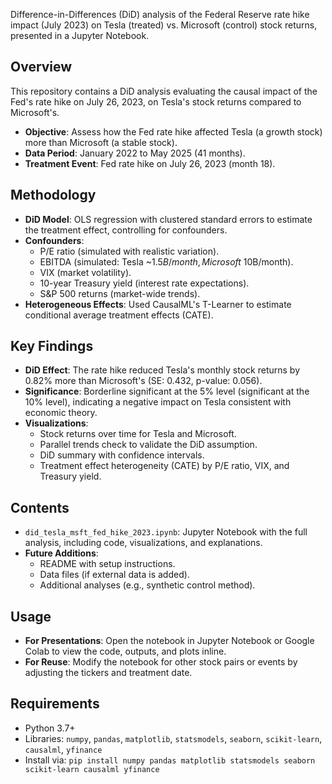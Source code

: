 Difference-in-Differences (DiD) analysis of the Federal Reserve rate hike impact (July 2023) on Tesla (treated) vs. Microsoft (control) stock returns, presented in a Jupyter Notebook.

## Overview
This repository contains a DiD analysis evaluating the causal impact of the Fed's rate hike on July 26, 2023, on Tesla's stock returns compared to Microsoft's.

- **Objective**: Assess how the Fed rate hike affected Tesla (a growth stock) more than Microsoft (a stable stock).
- **Data Period**: January 2022 to May 2025 (41 months).
- **Treatment Event**: Fed rate hike on July 26, 2023 (month 18).

## Methodology
- **DiD Model**: OLS regression with clustered standard errors to estimate the treatment effect, controlling for confounders.
- **Confounders**:
  - P/E ratio (simulated with realistic variation).
  - EBITDA (simulated: Tesla ~$1.5B/month, Microsoft ~$10B/month).
  - VIX (market volatility).
  - 10-year Treasury yield (interest rate expectations).
  - S&P 500 returns (market-wide trends).
- **Heterogeneous Effects**: Used CausalML's T-Learner to estimate conditional average treatment effects (CATE).

## Key Findings
- **DiD Effect**: The rate hike reduced Tesla's monthly stock returns by 0.82% more than Microsoft's (SE: 0.432, p-value: 0.056).
- **Significance**: Borderline significant at the 5% level (significant at the 10% level), indicating a negative impact on Tesla consistent with economic theory.
- **Visualizations**:
  - Stock returns over time for Tesla and Microsoft.
  - Parallel trends check to validate the DiD assumption.
  - DiD summary with confidence intervals.
  - Treatment effect heterogeneity (CATE) by P/E ratio, VIX, and Treasury yield.

## Contents
- `did_tesla_msft_fed_hike_2023.ipynb`: Jupyter Notebook with the full analysis, including code, visualizations, and explanations.
- **Future Additions**:
  - README with setup instructions.
  - Data files (if external data is added).
  - Additional analyses (e.g., synthetic control method).

## Usage
- **For Presentations**: Open the notebook in Jupyter Notebook or Google Colab to view the code, outputs, and plots inline.
- **For Reuse**: Modify the notebook for other stock pairs or events by adjusting the tickers and treatment date.

## Requirements
- Python 3.7+
- Libraries: `numpy`, `pandas`, `matplotlib`, `statsmodels`, `seaborn`, `scikit-learn`, `causalml`, `yfinance`
- Install via: `pip install numpy pandas matplotlib statsmodels seaborn scikit-learn causalml yfinance`
